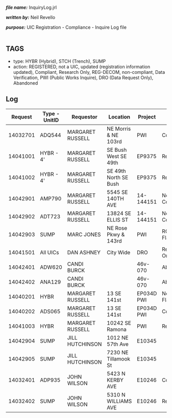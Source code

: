 _**file name:**_ InquiryLog.jrl<p>
<i><b>written by:</b></i> Neil Revello<p>
<i><b>purpose:</b></i> UIC Registration - Compliance - Inquire Log file<br>
<br>
<h2>TAGS</h2>
<ul><li>type: HYBR (Hybrid), STCH (Trench), SUMP<br>
</li><li>action: REGISTERED, not a UIC, updated (registration information updated), Compliant, Research Only, REG-DECOM, non-compliant, Data Verification, PWI (Public Works Inquire), DRO (Data Request Only), Abandoned</li></ul>

<h2>Log</h2>
<table><thead><th> <b>Request</b>  </th><th> <b>Type - UnitID</b> </th><th> <b>Requestor</b> </th><th> <b>Location</b> </th><th> <b>Project</b> </th><th> <b>Action</b> </th><th> <b>IDs - Reg#</b>  </th><th> <b>Notes</b> </th></thead><tbody>
<tr><td> 14032701 </td><td> ADQ544        </td><td> MARGARET RUSSELL </td><td> NE Morris & NE 103rd  </td><td> PWI       </td><td> Compliant     </td><td> 10102-4493  </td><td> done   </td></tr>
<tr><td> 14041001 </td><td> HYBR - 4'     </td><td> MARGARET RUSSELL </td><td> SE Bush West SE 49th  </td><td> EP9375    </td><td> Registered    </td><td> 10102-9752  </td><td> done   </td></tr>
<tr><td> 14041002 </td><td> HYBR - 4'     </td><td> MARGARET RUSSELL </td><td> SE 49th North SE Bush </td><td> EP9375    </td><td> Registered    </td><td>             </td><td> done   </td></tr>
<tr><td> 14042901 </td><td> AMP790        </td><td> MARGARET RUSSELL </td><td> 5545 SE 140TH AVE     </td><td> 14-144151 </td><td> Non-Compliant </td><td> 10102-4470  </td><td> done   </td></tr>
<tr><td> 14042902 </td><td> ADT723        </td><td> MARGARET RUSSELL </td><td> 13824 SE ELLIS ST     </td><td> 14-144151 </td><td> Non-Compliant </td><td> 10102-5326  </td><td> done   </td></tr>
<tr><td> 14042903 </td><td> SUMP          </td><td> MARC JONES       </td><td> NE Rose Pkwy & 143rd  </td><td> PWI       </td><td> RO - Red Flag </td><td>             </td><td> done   </td></tr>
<tr><td> 14041501 </td><td> All UICs      </td><td> DAN ASHNEY       </td><td> City Wide             </td><td> DRO       </td><td> Research Only </td><td>             </td><td> done   </td></tr>
<tr><td> 14042401 </td><td> ADW620        </td><td> CANDI BURCK      </td><td>                       </td><td> 46v-070   </td><td> Abandoned     </td><td> 10102-6753  </td><td> done   </td></tr>
<tr><td> 14042402 </td><td> ANA129        </td><td> CANDI BURCK      </td><td>                       </td><td> 46v-070   </td><td> Abandoned     </td><td> 10102-777   </td><td> done   </td></tr>
<tr><td> 14040201 </td><td> HYBR          </td><td> MARGARET RUSSELL </td><td> 13 SE 141st           </td><td> EP034D PWI</td><td> No Red Flags  </td><td>             </td><td> done   </td></tr>
<tr><td> 14040202 </td><td> ADS065        </td><td> MARGARET RUSSELL </td><td> 13 SE 141st           </td><td> EP034D PWI</td><td> Compliant     </td><td> 10102-8067  </td><td> done   </td></tr>
<tr><td> 14041003 </td><td> HYBR          </td><td> MARGARET RUSSELL </td><td> 10242 SE Ramona       </td><td> PWI       </td><td> Red Flag      </td><td>             </td><td>        </td></tr>
<tr><td> 14042904 </td><td> SUMP          </td><td> JILL HUTCHINSON  </td><td> 1012 NE 57th Ave      </td><td> E10345    </td><td>               </td><td>             </td><td> c10    </td></tr>
<tr><td> 14042905 </td><td> SUMP          </td><td> JILL HUTCHINSON  </td><td> 7230 NE Tillamook St  </td><td> E10345    </td><td>               </td><td>             </td><td> c24    </td></tr>
<tr><td> 14032401 </td><td> ADP935        </td><td> JOHN WILSON      </td><td> 5423 N KERBY AVE      </td><td> E10246    </td><td> Compliant     </td><td> 10102-3281  </td><td> done   </td></tr>
<tr><td> 14032402 </td><td> SUMP          </td><td> JOHN WILSON      </td><td> 5310 N WILLIAMS AVE   </td><td> E10246    </td><td> Registered    </td><td> 10102-9754  </td><td> done   </td></tr>